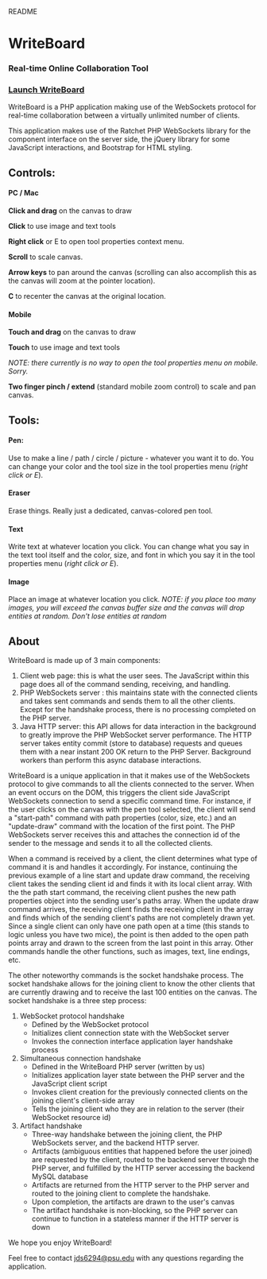 README

# WriteBoard #
### Real-time Online Collaboration Tool ###

### [Launch WriteBoard](http://hackathon.mavericksystems.us) ###

WriteBoard is a PHP application making use of the WebSockets protocol for real-time collaboration between a virtually unlimited number of clients.


This application makes use of the Ratchet PHP WebSockets library for the component interface on the server side, the jQuery library for some JavaScript interactions, and Bootstrap for HTML styling.

 
## Controls: ##
#### PC / Mac ####

**Click and drag** on the canvas to draw

**Click** to use image and text tools

**Right click** or E to open tool properties context menu.

**Scroll** to scale canvas.

**Arrow keys** to pan around the canvas (scrolling can also accomplish this as the canvas will zoom at the pointer location).

**C** to recenter the canvas at the original location.

#### Mobile ####

**Touch and drag** on the canvas to draw

**Touch** to use image and text tools

_NOTE: there currently is no way to open the tool properties menu on mobile. Sorry._

**Two finger pinch / extend** (standard mobile zoom control) to scale and pan canvas.


## Tools: ##
#### Pen: ####

Use to make a line / path / circle / picture - whatever you want it to do. You can change your color and the tool size in the tool properties menu (_right click or E_).

#### Eraser ####

Erase things. Really just a dedicated, canvas-colored pen tool.

#### Text ####

Write text at whatever location you click. You can change what you say in the text tool itself and the color, size, and font in which you say it in the tool properties menu (_right click or E_).

#### Image ####

Place an image at whatever location you click. _NOTE: if you place too many images, you will exceed the canvas buffer size and the canvas will drop entities at random. Don't lose entities at random_

## About ##

WriteBoard is made up of 3 main components:
1. Client web page: this is what the user sees. The JavaScript within this page does all of the command sending, receiving, and handling.
2. PHP WebSockets server : this maintains state with the connected clients and takes sent commands and sends them to all the other clients. Except for the handshake process, there is no processing completed on the PHP server.
3. Java HTTP server: this API allows for data interaction in the background to greatly improve the PHP WebSocket server performance. The HTTP server takes entity commit (store to database) requests and queues them with a near instant 200 OK return to the PHP Server. Background workers than perform this async database interactions.

WriteBoard is a unique application in that it makes use of the WebSockets protocol to give commands to all the clients connected to the server. When an event occurs on the DOM, this triggers the client side JavaScript WebSockets connection to send a specific command time. For instance, if the user clicks on the canvas with the pen tool selected, the client will send a "start-path" command with path properties (color, size, etc.) and an "update-draw" command with the location of the first point. The PHP WebSockets server receives this and attaches the connection id of the sender to the message and sends it to all the collected clients.
 
When a command is received by a client, the client determines what type of command it is and handles it accordingly. For instance, continuing the previous example of a line start and update draw command, the receiving client takes the sending client id and finds it with its local client array. With the the path start command, the receiving client pushes the new path properties object into the sending user's paths array. When the update draw command arrives, the receiving client finds the receiving client in the array and finds which of the sending client's paths are not completely drawn yet. Since a single client can only have one path open at a time (this stands to logic unless you have two mice), the point is then added to the open path points array and drawn to the screen from the last point in this array. Other commands handle the other functions, such as images, text, line endings, etc.

The other noteworthy commands is the socket handshake process. The socket handshake allows for the joining client to know the other clients that are currently drawing and to receive the last 100 entities on the canvas. The socket handshake is a three step process:
1. WebSocket protocol handshake
   - Defined by the WebSocket protocol
   - Initializes client connection state with the WebSocket server
   - Invokes the connection interface application layer handshake process
2. Simultaneous connection handshake
   - Defined in the WriteBoard PHP server (written by us)
   - Initializes application layer state between the PHP server and the JavaScript client script
   - Invokes client creation for the previously connected clients on the joining client's client-side array
   - Tells the joining client who they are in relation to the server (their WebSocket resource id)
3. Artifact handshake
   - Three-way handshake between the joining client, the PHP WebSockets server, and the backend HTTP server.
   - Artifacts (ambiguous entities that happened before the user joined) are requested by the client, routed to the backend server through the PHP server, and fulfilled by the HTTP server accessing the backend MySQL database
   - Artifacts are returned from the HTTP server to the PHP server and routed to the joining client to complete the handshake.
   - Upon completion, the artifacts are drawn to the user's canvas
   - The artifact handshake is non-blocking, so the PHP server can continue to function in a stateless manner if the HTTP server is down
   
   
We hope you enjoy WriteBoard!

Feel free to contact [jds6294@psu.edu](mailto:jds6294@psu.edu) with any questions regarding the application.